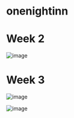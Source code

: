 # onenightinn
 # Week 2
![image](https://github.com/alvaral10/onenightinn/assets/62185501/ffa169e0-ed72-4f23-ab74-b85dc9b0be2a)

 # Week 3

![image](https://github.com/alvaral10/onenightinn/assets/62185501/9368ae04-8818-423b-9623-95521dbef358)

![image](https://github.com/alvaral10/onenightinn/assets/62185501/440a729f-3b3d-4212-aa2b-feb786d8309c)
